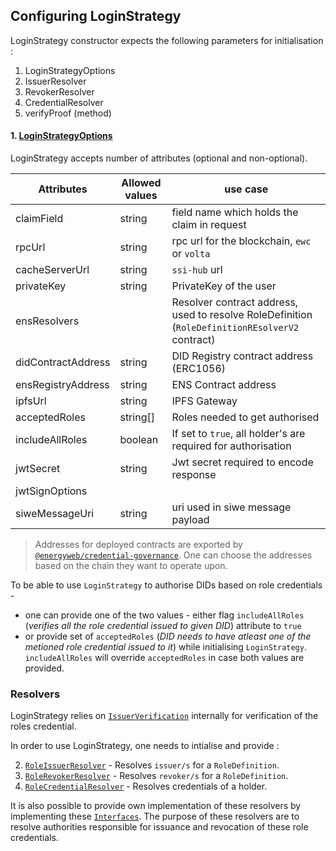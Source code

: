## Configuring LoginStrategy

LoginStrategy constructor expects the following parameters for initialisation :
1. LoginStrategyOptions
2. IssuerResolver
3. RevokerResolver
4. CredentialResolver
5. verifyProof (method)

#### 1. [LoginStrategyOptions](https://github.com/energywebfoundation/passport-did-auth/blob/ee6e9e9d89ff5051c1cd59aed32186fccc72f9e6/lib/LoginStrategy.ts#L39)

LoginStrategy accepts number of attributes (optional and non-optional). 

| Attributes | Allowed values | use case|
|------------|---------------|---------|
| claimField |        string       |   field name which holds the claim in request      |
| rpcUrl |         string      |    rpc url for the blockchain, `ewc` or `volta`     |
| cacheServerUrl |     string          |    `ssi-hub` url     |
| privateKey |        string       |     PrivateKey of the user    |
| ensResolvers |               |    Resolver contract address, used to resolve RoleDefinition (`RoleDefinitionREsolverV2` contract)     |
| didContractAddress |      string         |    DID Registry contract address (ERC1056)     |
| ensRegistryAddress |       string        |    ENS Contract address     |
| ipfsUrl |       string        |   IPFS Gateway      |
| acceptedRoles |       string[]        |    Roles needed to get authorised     |
| includeAllRoles |      boolean         |    If set to `true`, all holder's are required for authorisation     |
| jwtSecret |        string       |    Jwt secret required to encode response     |
| jwtSignOptions |               |         |
| siweMessageUri |      string         |    uri used in siwe message payload     |


> Addresses for deployed contracts are exported by [`@energyweb/credential-governance`](https://github.com/energywebfoundation/ew-credentials/blob/develop/packages/credential-governance/src/chain-constants.ts). One can choose the addresses based on the chain they want to operate upon.

To be able to use `LoginStrategy` to authorise DIDs based on role credentials -
- one can provide one of the two values -  either flag `includeAllRoles` (_verifies all the role credential issued to given DID_) attribute to `true` 
- or provide set of `acceptedRoles` (_DID needs to have atleast one of the metioned role credential issued to it_) while initialising `LoginStrategy`. `includeAllRoles` will override `acceptedRoles` in case both values are provided.

### Resolvers

LoginStrategy relies on [`IssuerVerification`](https://github.com/energywebfoundation/ew-credentials/blob/develop/packages/vc-verification/src/verifier/issuer-verification.ts) internally for verification of the roles credential. 

In order to use LoginStrategy, one needs to intialise and provide :

2. [`RoleIssuerResolver`](./lib/RoleIssuerResolver.ts/) - Resolves `issuer/s` for a `RoleDefinition`.
3. [`RoleRevokerResolver`](./lib/RoleRevokerResolver.ts/) - Resolves `revoker/s` for a `RoleDefinition`.
4. [`RoleCredentialResolver`](./lib/RoleCredentialResolver.ts/) - Resolves credentials of a holder.

It is also possible to provide own implementation of these resolvers by implementing these [`Interfaces`](https://github.com/energywebfoundation/ew-credentials/tree/develop/packages/vc-verification/src/resolver). The purpose of these resolvers are to resolve authorities responsible for issuance and revocation of these role credentials.

